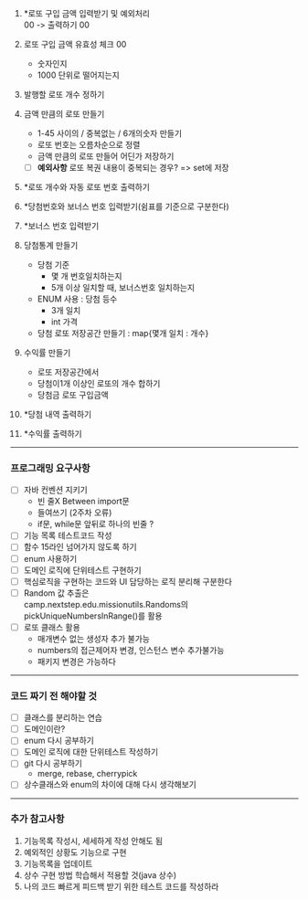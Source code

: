 1. *로또 구입 금액 입력받기 및 예외처리<br> 00
-> 출력하기 00
2. 로또 구입 금액 유효성 체크 00
   - 숫자인지
   - 1000 단위로 떨어지는지

3. 발행할 로또 개수 정하기

4. 금액 만큼의 로또 만들기
   - 1-45 사이의 / 중복없는 / 6개의숫자 만들기
   - 로또 번호는 오름차순으로 정렬
   - 금액 만큼의 로또 만들어 어딘가 저장하기
   - [ ] **예외사항** 로또 복권 내용이 중복되는 경우? => set에 저장

5. *로또 개수와 자동 로또 번호 출력하기
6. *당첨번호와 보너스 번호 입력받기(쉼표를 기준으로 구분한다)
7. *보너스 번호 입력받기

8. 당첨통계 만들기
   - 당첨 기준
     - 몇 개 번호일치하는지
     - 5개 이상 일치할 때, 보너스번호 일치하는지
   - ENUM 사용 : 당첨 등수
     - 3개 일치
     - int 가격
   - 당첨 로또 저장공간 만들기 : map{몇개 일치 : 개수}

9. 수익률 만들기
   - 로또 저장공간에서
   - 당첨이1개 이상인 로또의 개수 합하기
   - 당첨금 로또 구입금액
   
10. *당첨 내역 출력하기

11. *수익률 출력하기


---
### 프로그래밍 요구사항
- [ ] 자바 컨벤션 지키기
  - 빈 줄X Between import문
  - 들여쓰기 (2주차 오류)
  - if문, while문 앞뒤로 하나의 빈줄 ?
- [ ] 기능 목록 테스트코드 작성
- [ ] 함수 15라인 넘어가지 않도록 하기
- [ ] enum 사용하기
- [ ] 도메인 로직에 단위테스트 구현하기
- [ ] 핵심로직을 구현하는 코드와 UI 담당하는 로직 분리해 구분한다
- [ ] Random 값 추출은<br> camp.nextstep.edu.missionutils.Randoms의 pickUniqueNumbersInRange()를 활용
- [ ] 로또 클래스 활용
  - 매개변수 없는 생성자 추가 불가능
  - numbers의 접근제어자 변경, 인스턴스 변수 추가불가능
  - 패키지 변경은 가능하다
---

### 코드 짜기 전 해야할 것
- [ ] 클래스를 분리하는 연습
- [ ] 도메인이란?
- [ ] enum 다시 공부하기
- [ ] 도메인 로직에 대한 단위테스트 작성하기
- [ ] git 다시 공부하기
  - merge, rebase, cherrypick
- [ ] 상수클래스와 enum의 차이에 대해 다시 생각해보기
---

### 추가 참고사항
1. 기능목록 작성시, 세세하게 작성 안해도 됨
2. 예외적인 상황도 기능으로 구현
3. 기능목록을 업데이트
4. 상수 구현 방법 학습해서 적용할 것(java 상수)
5. 나의 코드 빠르게 피드백 받기 위한 테스트 코드를 작성하라

 
